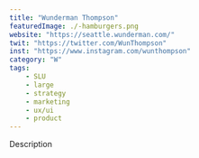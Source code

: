 ```yaml
---
title: "Wunderman Thompson"
featuredImage: ./-hamburgers.png
website: "https://seattle.wunderman.com/"
twit: "https://twitter.com/WunThompson"
inst: "https://www.instagram.com/wunthompson"
category: "W"
tags:
    - SLU
    - large
    - strategy
    - marketing
    - ux/ui
    - product
---
```


Description
